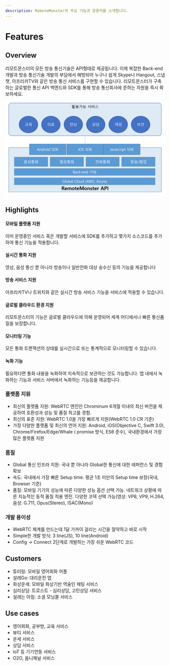 ```yaml
---
description: RemoteMonster의 주요 기능과 응용처를 소개합니다.
---
```


# Features

## Overview

리모트몬스터의 모든 방송 통신기술은 API형태로 제공됩니다. 이제 복잡한 Back-end개발과 방송 통신기술 개발의 부담에서 해방되어 누구나 쉽게 Skype나 Hangout, 스냅챗, 아프리카TV와 같은 방송 통신 서비스를 구현할 수 있습니다. 리모트몬스터가 구축하는 글로벌한 통신 API 백엔드와 SDK를 통해 방송 통신회사에 준하는 자원을 즉시 확보하세요.

![RemoteMonster product overview](../.gitbook/assets/remonapioverview-1.png)

## Highlights

#### 모바일 플랫폼 지원

이미 운영중인 서비스 혹은 개발할 서비스에 SDK를 추가하고 몇가지 소스코드를 추가하여 통신 기능을 적용합니다.

#### 실시간 통화 지원

영상, 음성 통신 뿐 아니라 방송이나 일반전화 대상 송수신 등의 기능을 제공합니다

#### 방송 서비스 지원

아프리카TV나 트위치와 같은 실시간 방송 서비스 기능을 서비스에 적용할 수 있습니다.

#### 글로벌 클라우드 환경 지원

리모트몬스터의 기능은 글로벌 클라우드에 의해 운영되어 세계 어디에서나 빠른 통신품질을 보장합니다.

#### 모니터링 기능

모든 통화 트랜잭션의 상태를 실시간으로 또는 통계적으로 모니터링할 수 있습니다.

#### 녹화 기능

필요하다면 통화 내용을 녹화하여 지속적으로 보관하는 것도 가능합니다. 앱 내에서 녹화하는 기능과 서비스 서버에서 녹화하는 기능등을 제공합니다.

### 플랫폼 지원

* 최신의 플랫폼 지원: WebRTC 엔진인 Chrominum 6개월 이내의 최신 버전을 제공하여 호환성과 성능 및 품질 최고를 경험.
* 최신의 표준 지원: WebRTC 1.0을 가장 빠르게 지원\(WebRTC 1.0 CR 기준\)
* 가장 다양한 플랫폼 및 최신의 언어 지원: Android, iOS\(Objective C, Swift 3.0\), Chrome/Firefox/Edge/Whale \( promise 방식, ES6 준수\), 국내환경에서 가장 많은 플렛폼 지원

### 품질

* Global 통신 인프라 지원: 국내 뿐 아니라 Global한 통신에 대한 레퍼런스 및 경험 확보
* 속도: 국내에서 가장 빠른 Setup time. 평균 1초 미만의 Setup time 보장\(국내, Browser 기준\)
* 품질: 모바일 기기의 성능에 따른 다양한 성능 옵션 선택 가능. 네트워크 상황에 따른 지능적인 동적 품질 적용 엔진. 다양한 코덱 선택 가능\(영상: VP8, VP9, H.264, 음성: G.711, Opus\(Stereo\), ISAC\(Mono\)

### 개발 용이성

* WebRTC 체계를 만드는데 1달 가까이 걸리는 시간을 절약하고 바로 시작
* Simple한 개발 방식: 3 line\(JS\), 10 line\(Android\)
* Config → Connect 2단계로 개발하는 가장 쉬운  WebRTC 코드

## Customers

* 튜터링: 모바일 영어회화 어플
* 설레Go: 대리운전 앱
* 화상운세: 모바일 화상기반 역술인 채팅 서비스
* 심리상담: 트로스트 - 심리상담, 고민상담 서비스
* 설레는 아침: 소셜 모닝콜 서비스

## Use cases

* 영어회화, 공부방, 교육 서비스
* 뷰티 서비스
* 운세 서비스
* 상담 서비스
* IoT 등 기기연동 서비스
* O2O, 옴니채널 서비스


